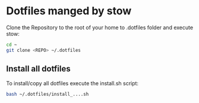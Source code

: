 # Dotfiles manged by stow

Clone the Repository to the root of your home to .dotfiles folder and execute
stow:

```bash
cd ~
git clone <REPO> ~/.dotfiles
```

## Install all dotfiles

To install/copy all dotfiles execute the install.sh script:

```bash
bash ~/.dotfiles/install_....sh
```
